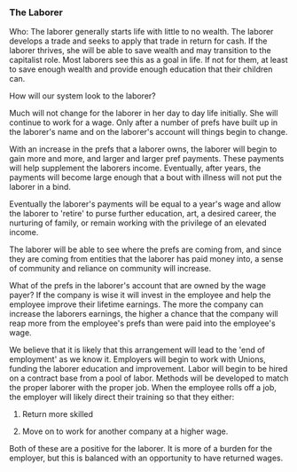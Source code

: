 ### The Laborer



Who: The laborer generally starts life with little to no wealth. The laborer develops a trade and seeks to apply that trade in return for cash. If the laborer thrives, she will be able to save wealth and may transition to the capitalist role. Most laborers see this as a goal in life. If not for them, at least to save enough wealth and provide enough education that their children can.



How will our system look to the laborer?



Much will not change for the laborer in her day to day life initially. She will continue to work for a wage. Only after a number of prefs have built up in the laborer's name and on the laborer's account will things begin to change.



With an increase in the prefs that a laborer owns, the laborer will begin to gain more and more, and larger and larger pref payments. These payments will help supplement the laborers income. Eventually, after years, the payments will become large enough that a bout with illness will not put the laborer in a bind.



Eventually the laborer's payments will be equal to a year's wage and allow the laborer to 'retire' to purse further education, art, a desired career, the nurturing of family, or remain working with the privilege of an elevated income.



The laborer will be able to see where the prefs are coming from, and since they are coming from entities that the laborer has paid money into, a sense of community and reliance on community will increase.



What of the prefs in the laborer's account that are owned by the wage payer? If the company is wise it will invest in the employee and help the employee improve their lifetime earnings. The more the company can increase the laborers earnings, the higher a chance that the company will reap more from the employee's prefs than were paid into the employee's wage.



We believe that it is likely that this arrangement will lead to the 'end of employment' as we know it. Employers will begin to work with Unions, funding the laborer education and improvement. Labor will begin to be hired on a contract base from a pool of labor. Methods will be developed to match the proper laborer with the proper job. When the employee rolls off a job, the employer will likely direct their training so that they either:



1. Return more skilled

2. Move on to work for another company at a higher wage.



Both of these are a positive for the laborer. It is more of a burden for the employer, but this is balanced with an opportunity to have returned wages.






